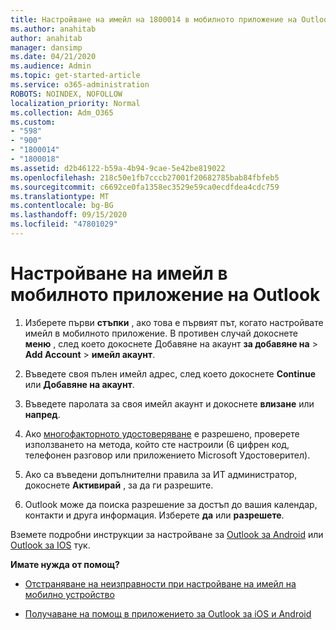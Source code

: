 ```yaml
---
title: Настройване на имейл на 1800014 в мобилното приложение на Outlook
ms.author: anahitab
author: anahitab
manager: dansimp
ms.date: 04/21/2020
ms.audience: Admin
ms.topic: get-started-article
ms.service: o365-administration
ROBOTS: NOINDEX, NOFOLLOW
localization_priority: Normal
ms.collection: Adm_O365
ms.custom:
- "598"
- "900"
- "1800014"
- "1800018"
ms.assetid: d2b46122-b59a-4b94-9cae-5e42be819022
ms.openlocfilehash: 218c50e1fb7cccb27001f20682785bab84fbfeb5
ms.sourcegitcommit: c6692ce0fa1358ec3529e59ca0ecdfdea4cdc759
ms.translationtype: MT
ms.contentlocale: bg-BG
ms.lasthandoff: 09/15/2020
ms.locfileid: "47801029"
---
```

# <a name="set-up-email-in-the-outlook-mobile-app"></a>Настройване на имейл в мобилното приложение на Outlook

1. Изберете първи **стъпки** , ако това е първият път, когато настройвате имейл в мобилното приложение. В противен случай докоснете **меню** , след което докоснете Добавяне на акаунт **за добавяне на** \> **Add Account** \> **имейл акаунт**.

2. Въведете своя пълен имейл адрес, след което докоснете **Continue** или **Добавяне на акаунт**.

3. Въведете паролата за своя имейл акаунт и докоснете **влизане** или **напред**.

4. Ако [многофакторното удостоверяване](https://docs.microsoft.com/microsoft-365/admin/security-and-compliance/set-up-multi-factor-authentication) е разрешено, проверете използването на метода, който сте настроили (6 цифрен код, телефонен разговор или приложението Microsoft Удостоверител).

5. Ако са въведени допълнителни правила за ИТ администратор, докоснете **Активирай** , за да ги разрешите.

6. Outlook може да поиска разрешение за достъп до вашия календар, контакти и друга информация. Изберете **да** или **разрешете**.

Вземете подробни инструкции за настройване за [Outlook за Android](https://support.office.com/article/886db551-8dfa-4fd5-b835-f8e532091872.aspx) или [Outlook за IOS](https://support.office.com/article/b2de2161-cc1d-49ef-9ef9-81acd1c8e234.aspx) тук.
  
 **Имате нужда от помощ?**
  
- [Отстраняване на неизправности при настройване на имейл на мобилно устройство](https://support.office.com/article/a264ef01-9c88-48fb-9285-7017e4f31f02.aspx)

- [Получаване на помощ в приложението за Outlook за iOS и Android](https://support.office.com/article/218a22d1-9fa5-4889-b689-de1c63493243.aspx#ID0EAABAAA=Contact_Support)
